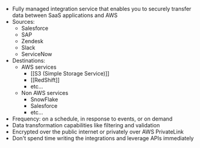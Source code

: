 - Fully managed integration service that enables you to securely transfer data between SaaS applications and AWS
- Sources: 
	- Salesforce
	- SAP
	- Zendesk
	- Slack
	- ServiceNow
- Destinations: 
	- AWS services
		- [[S3 (Simple Storage Service)]]
		- [[RedShift]]
		- etc...
	- Non AWS services
		- SnowFlake
		- Salesforce
		- etc...
- Frequency: on a schedule, in response to events, or on demand
- Data transformation capabilities like filtering and validation
- Encrypted over the public internet or privately over AWS PrivateLink
- Don't spend time writing the integrations and leverage APIs immediately 